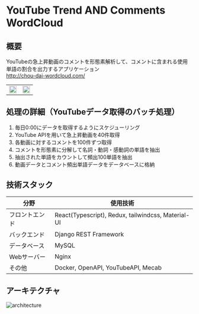 # YouTube Trend  AND  Comments WordCloud

## 概要
YouTubeの急上昇動画のコメントを形態素解析して、コメントに含まれる使用単語の割合を出力するアプリケーション
<br>http://chou-dai-wordcloud.com/
<table>
  <tr>
    <td valign="top"><img width="100%" src="https://user-images.githubusercontent.com/89395132/203288082-d6f4f51b-08e7-4602-b13b-8741428ffbd5.png"></td>
    <td valign="top"><img width="100%" src="https://user-images.githubusercontent.com/89395132/203288275-66dc199c-aa1c-416c-be02-1e5e9063bd0c.png"></td>
  </tr>
</table>

## 処理の詳細（YouTubeデータ取得のバッチ処理）
1. 毎日0:00にデータを取得するようにスケジューリング
2. YouTube APIを用いて急上昇動画を40件取得
3. 各動画に対するコメントを100件ずつ取得
4. コメントを形態素に分解して名詞・動詞・感動詞の単語を抽出
5. 抽出された単語をカウントして頻出100単語を抽出
6. 動画データとコメント頻出単語データをデータベースに格納

## 技術スタック
| 分野 | 使用技術 |
| ---- | ---- |
| フロントエンド | React(Typescript), Redux, tailwindcss, Material-UI |
| バックエンド | Django REST Framework |
| データベース | MySQL |
| Webサーバー | Nginx |
| その他 | Docker, OpenAPI, YouTubeAPI, Mecab |

## アーキテクチャ
![architecture](https://user-images.githubusercontent.com/89395132/201121319-7731660e-2445-49ee-b8ec-f75403b0a53d.png)
